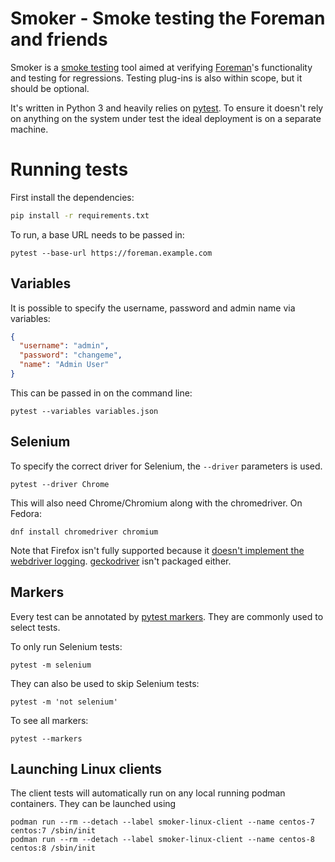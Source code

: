 # Smoker - Smoke testing the Foreman and friends

Smoker is a [smoke testing](https://en.wikipedia.org/wiki/Smoke_testing_%28software%29) tool aimed at verifying [Foreman](https://theforeman.org/)'s functionality and testing for regressions. Testing plug-ins is also within scope, but it should be optional.

It's written in Python 3 and heavily relies on [pytest](https://pytest.org). To ensure it doesn't rely on anything on the system under test the ideal deployment is on a separate machine.

# Running tests

First install the dependencies:

```sh
pip install -r requirements.txt
```

To run, a base URL needs to be passed in:

```
pytest --base-url https://foreman.example.com
```

## Variables

It is possible to specify the username, password and admin name via variables:

```json
{
  "username": "admin",
  "password": "changeme",
  "name": "Admin User"
}
```

This can be passed in on the command line:

```
pytest --variables variables.json
```

## Selenium

To specify the correct driver for Selenium, the `--driver` parameters is used.

```
pytest --driver Chrome
```

This will also need Chrome/Chromium along with the chromedriver. On Fedora:

```
dnf install chromedriver chromium
```

Note that Firefox isn't fully supported because it [doesn't implement the webdriver logging](https://github.com/mozilla/geckodriver/issues/284). [geckodriver](https://github.com/mozilla/geckodriver) isn't packaged either.

## Markers

Every test can be annotated by [pytest markers](https://docs.pytest.org/en/latest/mark.html). They are commonly used to select tests.

To only run Selenium tests:

```
pytest -m selenium
```

They can also be used to skip Selenium tests:

```
pytest -m 'not selenium'
```

To see all markers:

```
pytest --markers
```

## Launching Linux clients

The client tests will automatically run on any local running podman containers. They can be launched using

```
podman run --rm --detach --label smoker-linux-client --name centos-7 centos:7 /sbin/init
podman run --rm --detach --label smoker-linux-client --name centos-8 centos:8 /sbin/init
```
